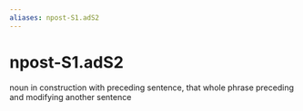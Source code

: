 ```yaml
---
aliases: npost-S1.adS2
---
```

# npost-S1.adS2

noun in construction with preceding sentence, that whole phrase preceding and modifying another sentence